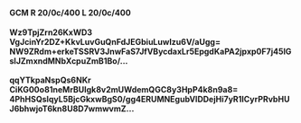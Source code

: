 #### GCM R 20/0c/400 L 20/0c/400
**Wz9TpjZrn26KxWD3**<br/>**VgJcinYr2DZ+KkvLuvGuQnFdJEGbiuLuwIzu6V/aUgg=**<br/>**NW9ZRdm+erkeTSSRV3JnwFaS7JfVBycdaxLr5EpgdKaPA2jpxp0F7j45IGslJZmxndMNbXcpuZmB1Bo/...**<br/><br/>
**qqYTkpaNspQs6NKr**<br/>**CiKG00o81neMrBUIgk8v2mUWdemQGC8y3HpP4k8n9a8=**<br/>**4PhHSQsIqyL5BjcGkxwBgS0/gg4ERUMNEgubVlDDejHi7yR1lCyrPRvbHUJ6bhwjoT6kn8U8D7wmwvmZ...**